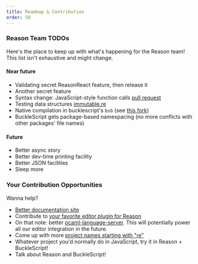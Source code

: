 ```yaml
---
title: Roadmap & Contribution
order: 50
---
```


### Reason Team TODOs

Here's the place to keep up with what's happening for the Reason team! This list isn't exhaustive and might change.

#### Near future

- Validating secret ReasonReact feature, then release it
- Another secret feature
- Syntax change: JavaScript-style function calls [pull request](https://github.com/facebook/reason/pull/1299)
- Testing data structures [immutable.re](https://github.com/facebookincubator/immutable-re)
- Native compilation in bucklescript's `bsb` (see [this fork](https://github.com/bsansouci/bsb-native))
- BuckleScript gets package-based namespacing (no more conflicts with other packages' file names)

#### Future

- Better async story
- Better dev-time printing facility
- Better JSON facilities
- Sleep more

### Your Contribution Opportunities

Wanna help?

- [Better documentation site](https://github.com/reasonml/reasonml.github.io/issues)
- Contribute to [your favorite editor plugin for Reason](/guide/editor-tools/editors-plugins#officially-supported-editors)
- On that note: better [ocaml-language-server](https://github.com/freebroccolo/ocaml-language-server). This will potentially power all our editor integration in the future.
- Come up with more [project names starting with "re"](https://github.com/reasonml/ideas-for-project-names-starting-with-re)
- Whatever project you'd normally do in JavaScript, try it in Reason + BuckleScript!
- Talk about Reason and BuckleScript!
